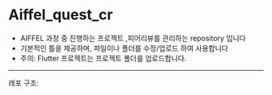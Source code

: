 # Aiffel_quest_cr #  
* AIFFEL 과정 중 진행하는 프로젝트 ,피어리뷰를 관리하는 repository 입니다
* 기본적인 틀을 제공하며, 파일이나 폴더를 수정/업로드 하여 사용합니다
* 주의: Flutter 프로젝트는 프로젝트 폴더를 업로드합니다.
---
레포 구조:  

